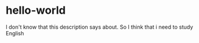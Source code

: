 # hello-world

I don't know that this description says about.
So I think that i need to study English
